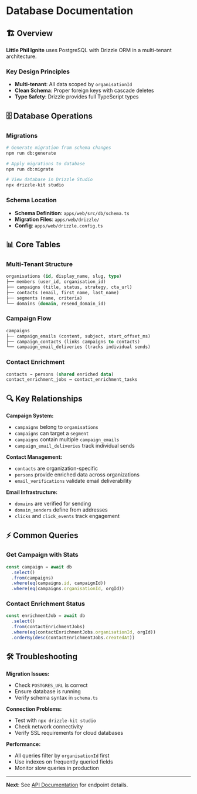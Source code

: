 # Database Documentation

## 🏗️ Overview

**Little Phil Ignite** uses PostgreSQL with Drizzle ORM in a multi-tenant architecture.

### Key Design Principles
- **Multi-tenant**: All data scoped by `organisationId`
- **Clean Schema**: Proper foreign keys with cascade deletes
- **Type Safety**: Drizzle provides full TypeScript types

## 🗄️ Database Operations

### Migrations
```bash
# Generate migration from schema changes
npm run db:generate

# Apply migrations to database
npm run db:migrate

# View database in Drizzle Studio
npx drizzle-kit studio
```

### Schema Location
- **Schema Definition**: `apps/web/src/db/schema.ts`
- **Migration Files**: `apps/web/drizzle/`
- **Config**: `apps/web/drizzle.config.ts`

## 📊 Core Tables

### Multi-Tenant Structure
```sql
organisations (id, display_name, slug, type)
├── members (user_id, organisation_id)
├── campaigns (title, status, strategy, cta_url)
├── contacts (email, first_name, last_name)
├── segments (name, criteria)
└── domains (domain, resend_domain_id)
```

### Campaign Flow
```sql
campaigns
├── campaign_emails (content, subject, start_offset_ms)
├── campaign_contacts (links campaigns to contacts)
└── campaign_email_deliveries (tracks individual sends)
```

### Contact Enrichment
```sql
contacts → persons (shared enriched data)
contact_enrichment_jobs → contact_enrichment_tasks
```

## 🔍 Key Relationships

**Campaign System:**
- `campaigns` belong to `organisations`
- `campaigns` can target a `segment`
- `campaigns` contain multiple `campaign_emails`
- `campaign_email_deliveries` track individual sends

**Contact Management:**
- `contacts` are organization-specific
- `persons` provide enriched data across organizations
- `email_verifications` validate email deliverability

**Email Infrastructure:**
- `domains` are verified for sending
- `domain_senders` define from addresses
- `clicks` and `click_events` track engagement

## ⚡ Common Queries

### Get Campaign with Stats
```typescript
const campaign = await db
  .select()
  .from(campaigns)
  .where(eq(campaigns.id, campaignId))
  .where(eq(campaigns.organisationId, orgId))
```

### Contact Enrichment Status
```typescript
const enrichmentJob = await db
  .select()
  .from(contactEnrichmentJobs)
  .where(eq(contactEnrichmentJobs.organisationId, orgId))
  .orderBy(desc(contactEnrichmentJobs.createdAt))
```

## 🛠️ Troubleshooting

**Migration Issues:**
- Check `POSTGRES_URL` is correct
- Ensure database is running
- Verify schema syntax in `schema.ts`

**Connection Problems:**
- Test with `npx drizzle-kit studio`
- Check network connectivity
- Verify SSL requirements for cloud databases

**Performance:**
- All queries filter by `organisationId` first
- Use indexes on frequently queried fields
- Monitor slow queries in production

---

**Next**: See [API Documentation](./api.md) for endpoint details.